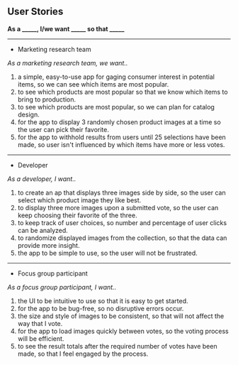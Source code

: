## User Stories

**As a _____, I/we want _____ so that _____**

___
* Marketing research team

*As a marketing research team, we want..*

1. a simple, easy-to-use app for gaging consumer interest in potential items, so we can see which items are most popular.
2. to see which products are most popular so that we know which items to bring to production. 
3. to see which products are most popular, so we can plan for catalog design.
4. for the app to display 3 randomly chosen product images at a time so the user can pick their favorite.
5. for the app to withhold results from users until 25 selections have been made, so user isn't influenced by which items have more or less votes. 
 ___ 

* Developer

*As a developer, I want..*

1. to create an ap that displays three images side by side, so the user can select which product image they like best.
2. to display three more images upon a submitted vote, so the user can keep choosing their favorite of the three. 
3. to keep track of user choices, so number and percentage of user clicks can be analyzed.
4. to randomize displayed images from the collection, so that the data can provide more insight.
5. the app to be simple to use, so the user will not be frustrated.
___

* Focus group participant

*As a focus group participant, I want..*

1. the UI to be intuitive to use so that it is easy to get started.
2. for the app to be bug-free, so no disruptive errors occur.
3. the size and style of images to be consistent, so that will not affect the way that I vote.
4. for the app to load images quickly between votes, so the voting process will be efficient. 
5. to see the result totals after the required number of votes have been made, so that I feel engaged by the process. 
